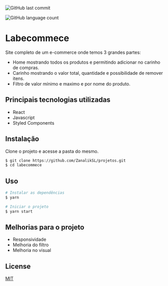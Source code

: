 ![GitHub last commit](https://img.shields.io/github/last-commit/ZanalikSL/projetos?style=flat-square) 

![GitHub language count](https://img.shields.io/github/languages/count/ZanalikSL/projetos?style=flat-square)

# Labecommece 

Site completo de um e-commerce onde temos 3 grandes partes: 

- Home mostrando todos os produtos e permitindo adicionar no carinho de compras.
- Carinho mostrando o valor total, quantidade e possibilidade de remover itens.
- Filtro de valor mínimo e maximo e por nome do produto.

## Principais tecnologias utilizadas

- React
- Javascript
- Styled Components

## Instalação

 Clone o projeto e acesse a pasta do mesmo.

```bash
$ git clone https://github.com/ZanalikSL/projetos.git
$ cd labecommece
```

## Uso

```bash
# Instalar as dependências
$ yarn

# Iniciar o projeto
$ yarn start
```

## Melhorias para o projeto

- Responsividade
- Melhoria do filtro
- Melhoria no visual

## License

[MIT](https://choosealicense.com/licenses/mit/)
